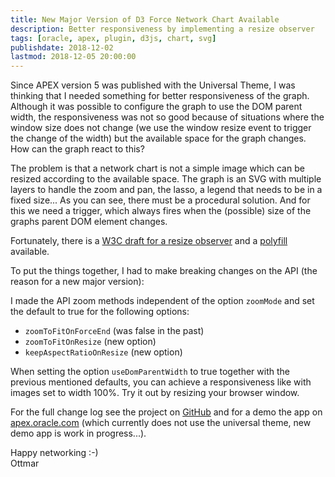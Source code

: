 ```yaml
---
title: New Major Version of D3 Force Network Chart Available
description: Better responsiveness by implementing a resize observer
tags: [oracle, apex, plugin, d3js, chart, svg]
publishdate: 2018-12-02
lastmod: 2018-12-05 20:00:00
---
```


<div id="example"></div><!--the graph container-->

Since APEX version 5 was published with the Universal Theme, I was thinking that I needed something for better responsiveness of the graph. Although it was possible to configure the graph to use the DOM parent width, the responsiveness was not so good because of situations where the window size does not change (we use the window resize event to trigger the change of the width) but the available space for the graph changes. How can the graph react to this?

The problem is that a network chart is not a simple image which can be resized according to the available space. The graph is an SVG with multiple layers to handle the zoom and pan, the lasso, a legend that needs to be in a fixed size...   As you can see, there must be a procedural solution. And for this we need a trigger, which always fires when the (possible) size of the graphs parent DOM element changes.

Fortunately, there is a [W3C draft for a resize observer][1] and a [polyfill][2] available.

To put the things together, I had to make breaking changes on the API (the reason for a new major version): 

I made the API zoom methods independent of the option `zoomMode` and set the default to true for the following options:

- `zoomToFitOnForceEnd` (was false in the past)
- `zoomToFitOnResize` (new option)
- `keepAspectRatioOnResize` (new option)

When setting the option `useDomParentWidth` to true together with the previous mentioned defaults, you can achieve a responsiveness like with images set to width 100%. Try it out by resizing your browser window.

For the full change log see the project on [GitHub][3] and for a demo the app on [apex.oracle.com][4] (which currently does not use the universal theme, new demo app is work in progress...).

Happy networking :-)<br>
Ottmar


[1]: https://wicg.github.io/ResizeObserver/
[2]: https://github.com/que-etc/resize-observer-polyfill
[3]: https://github.com/ogobrecht/d3-force-apex-plugin#changelog
[4]: https://apex.oracle.com/pls/apex/f?p=18290:1

<link  href="/assets/d3.js/d3-force-3.0.0.css" rel="stylesheet" type="text/css">
<script src="/assets/d3.js/ResizeObserver-1.5.0.min.js"></script>
<script src="/assets/d3.js/d3-3.5.6.min.js"></script>
<script src="/assets/d3.js/d3-force-3.0.0.min.js"></script>

<style>.net_gobrechts_d3_force_tooltip { z-index: auto; }</style>

<script>
window.onload = function() {
    window.example = netGobrechtsD3Force('example')
        .height(400)
        .width(800)
        .useDomParentWidth(true) //for responsive layout
        //.zoomMode(true)
        .lassoMode(true)
        .wrapLabels(true)
        .showBorder(false)
        .debug(true) //to enable the customization wizard
        .render(); //sample data is provided when called without data
        //see also https://ogobrecht.github.io/d3-force-apex-plugin/tutorial-1-getting-started.html
    d3.select('#example').select('svg').classed('shadow', true);
}
</script>
